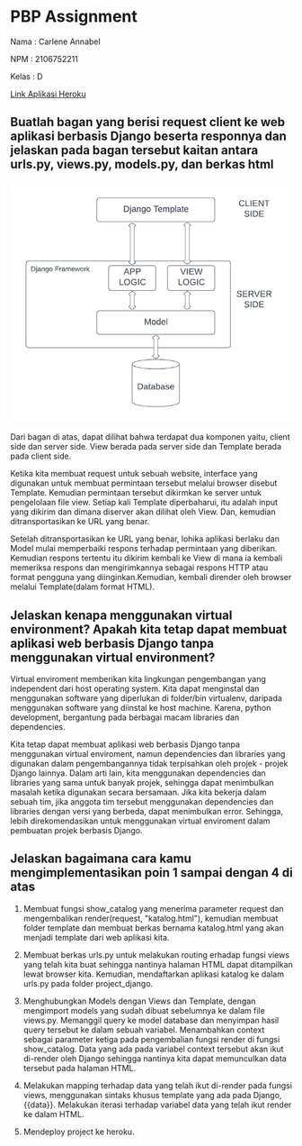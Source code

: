# **PBP Assignment**

Nama : Carlene Annabel

NPM : 2106752211

Kelas : D

<a href="https://katalog-carlene.herokuapp.com/katalog/" target= "_blank">Link Aplikasi Heroku</a>

## **Buatlah bagan yang berisi request client ke web aplikasi berbasis Django beserta responnya dan jelaskan pada bagan tersebut kaitan antara urls.py, views.py, models.py, dan berkas html**
![Bagan](bagan/Bagan.png)

Dari bagan di atas, dapat dilihat bahwa terdapat dua komponen yaitu, client side dan server side. View berada pada server side dan Template berada pada client side.

Ketika kita membuat request untuk sebuah website, interface yang digunakan untuk membuat permintaan tersebut melalui browser disebut Template. Kemudian permintaan tersebut dikirmkan ke server untuk pengelolaan file view. Setiap kali Template diperbaharui, itu adalah input yang dikirim dan dimana diserver akan dilihat oleh View. Dan, kemudian ditransportasikan ke URL yang benar.

Setelah ditransportasikan ke URL yang benar, lohika aplikasi berlaku dan Model mulai memperbaiki respons terhadap permintaan yang diberikan. Kemudian respons tertentu itu dikirim kembali ke View di mana ia kembali memeriksa respons dan mengirimkannya sebagai respons HTTP atau format pengguna yang diinginkan.Kemudian, kembali dirender oleh browser melalui Template(dalam format HTML).

## **Jelaskan kenapa menggunakan virtual environment? Apakah kita tetap dapat membuat aplikasi web berbasis Django tanpa menggunakan virtual environment?**

Virtual enviroment memberikan kita lingkungan pengembangan yang independent dari host operating system. Kita dapat menginstal dan menggunakan software yang diperlukan di folder/bin virtualenv, daripada menggunakan software yang diinstal ke host machine. Karena, python development, bergantung pada berbagai macam libraries dan dependencies. 

Kita tetap dapat membuat aplikasi web berbasis Django tanpa menggunakan virtual enviroment, namun dependencies dan libraries yang digunakan dalam pengembangannya tidak terpisahkan oleh projek - projek Django lainnya. Dalam arti lain, kita menggunakan dependencies dan libraries yang sama untuk banyak projek, sehingga dapat menimbulkan masalah ketika digunakan secara bersamaan. Jika kita bekerja dalam sebuah tim, jika anggota tim tersebut menggunakan dependencies dan libraries dengan versi yang berbeda, dapat menimbulkan error. Sehingga, lebih direkomendasikan untuk menggunakan virtual enviroment dalam pembuatan projek berbasis Django.

## **Jelaskan bagaimana cara kamu mengimplementasikan poin 1 sampai dengan 4 di atas**

1. Membuat fungsi show_catalog yang menerima parameter request dan mengembalikan render(request, "katalog.html"), kemudian membuat folder template dan membuat berkas bernama katalog.html yang akan menjadi template dari web aplikasi kita.

2. Membuat berkas urls.py untuk melakukan routing erhadap fungsi views yang telah kita buat sehingga nantinya halaman HTML dapat ditampilkan lewat browser kita. Kemudian, mendaftarkan aplikasi katalog ke dalam urls.py pada folder project_django.

3. Menghubungkan Models dengan Views dan Template, dengan mengimport models yang sudah dibuat sebelumnya ke dalam file views.py. Memanggil query ke model database dan menyimpan hasil query tersebut ke dalam sebuah variabel. Menambahkan context sebagai parameter ketiga pada pengembalian fungsi render di fungsi show_catalog. Data yang ada pada variabel context tersebut akan ikut di-render oleh Django sehingga nantinya kita dapat memunculkan data tersebut pada halaman HTML.

4. Melakukan mapping terhadap data yang telah ikut di-render pada fungsi views, menggunakan sintaks khusus template yang ada pada Django, {{data}}.  Melakukan iterasi terhadap variabel data yang telah ikut render ke dalam HTML.

5. Mendeploy project ke heroku.





